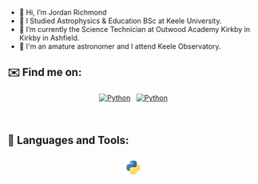 - 👋 Hi, I’m Jordan Richmond
- 👀 I Studied Astrophysics & Education BSc at Keele University.
- 🌱 I’m currently the Science Technician at Outwood Academy Kirkby in Kirkby in Ashfield.
- 🔭 I'm an amature astronomer and I attend Keele Observatory.

## ✉️ Find me on:

<p align="center">
 <a href="https://www.linkedin.com/in/jordan-r-13b73b13b/" target="_blank" rel="noopener noreferrer"> <img src="https://cdn.jsdelivr.net/npm/simple-icons@v3/icons/linkedin.svg" alt="Python" height="40" style="vertical-align:top; margin:4px"></a>
 <a href="mailto:rich.joe452@hotmail.com"> <img src="https://cdn.jsdelivr.net/npm/simple-icons@v3/icons/gmail.svg" alt="Python" height="40" style="vertical-align:top; margin:4px"></a>
</p>

<br />

## 🧰 Languages and Tools:
<p align="center">
<img src="https://raw.githubusercontent.com/github/explore/80688e429a7d4ef2fca1e82350fe8e3517d3494d/topics/python/python.png" alt="Python" height="40" style="vertical-align:top; margin:4px">
</p>
<!---
jdrichmond21/jdrichmond21 is a ✨ special ✨ repository because its `README.md` (this file) appears on your GitHub profile.
You can click the Preview link to take a look at your changes.
--->
